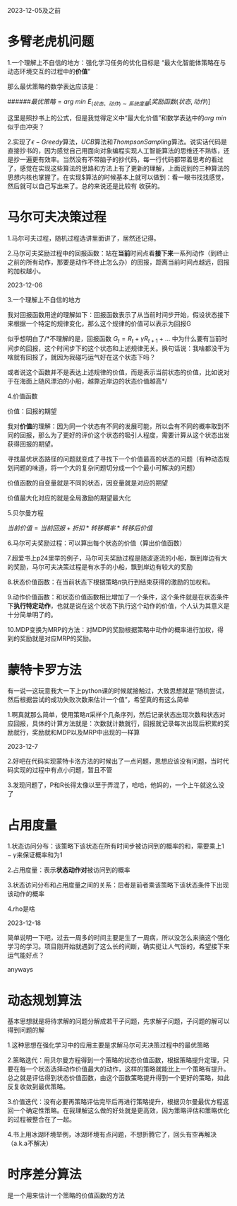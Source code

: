 2023-12-05及之前

多臂老虎机问题
==============

1.一个理解上不自信的地方：强化学习任务的优化目标是  “最大化智能体策略在与动态环境交互的过程中的**价值**”

那么最优策略的数学表达应该是：

######$最优策略=arg~min \ E_{(状态，动作)\sim 系统度量}[奖励函数(状态, 动作)]$

这里是照抄书上的公式，但是我觉得定义中“最大化价值”和数学表达中的$arg \ min$似乎由冲突？

2.实现了$\epsilon-Greedy$算法，$UCB$算法和$Thompson Sampling$算法。说实话代码是直接抄书的，因为感觉自己用面向对象编程实现人工智能算法的思维还不熟练，还是抄一遍更有效率。当然没有不带脑子的抄代码，每一行代码都带着思考的看过了，感觉在实现这些算法的思路和方法上有了更新的理解，上面说到的三种算法的思想内核也掌握了。在实现$算法的时候基本上就可以做到：看一眼书找找感觉，然后就可以自己写出来了。总的来说还是比较有
收获的。

马尔可夫决策过程
================

1.马尔可夫过程，随机过程选讲里面讲了，居然还记得。

2.马尔可夫奖励过程中的回报函数：站在**当前**时间点看**接下来**一系列动作（到终止之前的所有动作，那要是动作不终止怎么办）的回报，距离当前时间点越远，回报的加权越小。

2023-12-06

3.一个理解上不自信的地方

我对回报函数用途的理解如下：回报函数表示了从当前时间步开始，假设状态接下来根据一个特定的规律变化，那么这个规律的价值可以表示为回报G

似乎想明白了/*不理解的是，回报函数 $G_t = R_t + \gamma R_{t+1} + ...$ 中为什么要有当前时间步的回报，这个时间步下的这个状态和上述规律无关。换句话说：我啥都没干为啥就有回报了，就因为我碰巧运气好在这个状态下吗？

或者说这个函数并不是表达上述规律的价值，而是表示当前状态的价值，比如说对于在海面上随风漂泊的小船，越靠近岸边的状态价值越高*/

4.价值函数

价值：回报的期望

我对**价值**的理解：因为同一个状态有不同的发展可能，所以会有不同的概率取到不同的回报，那么为了更好的评价这个状态的吸引人程度，需要计算从这个状态出发获得回报的期望。

寻找最优状态路径的问题就变成了寻找下一个价值最高的状态的问题（有种动态规划问题的味道，将一个大的复杂问题切分成一个个最小可解决的问题）

价值函数的自变量就是不同的状态，因变量就是对应的期望

价值最大化对应的就是全局激励的期望最大化

5.贝尔曼方程

$当前价值=当前回报+折扣*转移概率*转移后价值$

6.马尔可夫奖励过程：可以算出每个状态的价值（算出价值函数）

7.超爱书上p24里举的例子，马尔可夫奖励过程是随波逐流的小船，飘到岸边有大的奖励，马尔可夫决策过程是有水手的小船，飘到岸边有较大的奖励

8.状态价值函数：在当前状态下根据策略$\pi$执行到结束获得的激励的加权和。

9.动作价值函数：和状态价值函数相比增加了一个条件，这个条件就是在状态条件下**执行特定动作**，也就是说在这个状态下执行这个动作的价值，个人认为其意义是十分简单明了的。

10.MDP变换为MRP的方法：对MDP的奖励根据策略中动作的概率进行加权，得到的奖励就是对应MRP的奖励。

蒙特卡罗方法
============

有一说一这玩意我大一下上python课的时候就接触过，大致思想就是“随机尝试，然后根据尝试的成功失败次数来估计一个值”，希望真的有这么简单

1.啊真就那么简单，使用策略$\pi$采样个几条序列，然后记录状态出现次数和状态对应回报，具体的计算方法就是：次数就计数就行，回报就记录每次出现后积累的奖励就行，奖励就和MDP以及MRP中出现的一样算

2023-12-7

2.好吧在代码实现蒙特卡洛方法的时候出了一点问题，思想应该没有问题，当时代码实现的过程中有点小问题，暂且不管

3.发现问题了，P和R长得太像以至于弄混了，哈哈，他妈的，一个上午就这么没了

占用度量
========

1.状态访问分布：该策略下该状态在所有时间步被访问到的概率的和，需要乘上$1-\gamma$来保证概率和为1

2.占用度量：表示**状态动作对**被访问到的概率

3.状态访问分布和占用度量之间的关系：后者是前者乘该策略下该状态条件下出现该动作的概率

4.rho是啥

2023-12-18

简单说明一下吧，过去一周多的时间主要是生了一周病，所以没怎么来搞这个强化学习的学习。项目刚开始就遇到了这么长的间断，确实挺让人气馁的，希望接下来运气能好点？

anyways

动态规划算法
============

基本思想就是将待求解的问题分解成若干子问题，先求解子问题，子问题的解可以得到问题的解

1.这种思想在强化学习中的应用主要是求解马尔可夫决策过程中的最优策略

2.策略迭代：用贝尔曼方程得到一个策略的状态价值函数，根据策略提升定理，只要在每一个状态选择动作价值最大的动作，这样的策略就能比上一个策略有提升。总之就是评估得到状态价值函数，由这个函数策略提升得到一个更好的策略，如此反复收敛到最优策略。

3.价值迭代：没有必要再策略评估完毕后再进行策略提升，根据贝尔曼最优方程返回一个确定性策略。在我理解这么做的好处就是更高效，因为策略评估和策略优化的过程被整合在了一起。

4.书上用冰湖环境举例，冰湖环境有点问题，不想折腾它了，回头有空再解决（a.k.a不解决）

时序差分算法
=
是一个用来估计一个策略的价值函数的方法